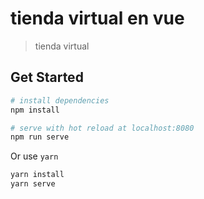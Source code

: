 # tienda virtual en vue

> tienda virtual

## Get Started

``` bash
# install dependencies
npm install

# serve with hot reload at localhost:8080
npm run serve
```

Or use `yarn`
``` bash
yarn install
yarn serve
